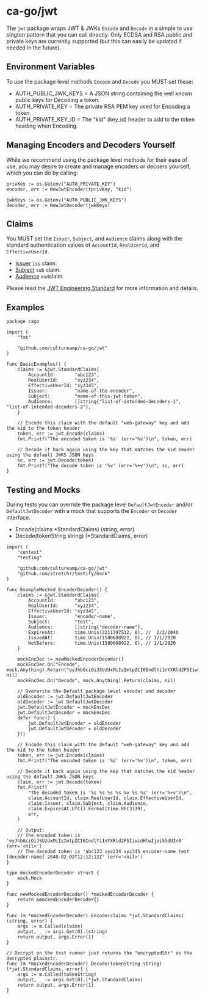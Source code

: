 # ca-go/jwt

The `jwt` package wraps JWT & JWKs `Encode` and `Decode` in a simple to use sington pattern that you can call directly. Only ECDSA and RSA public and private keys are currently supported (but this can easily be updated if needed in the future).

## Environment Variables

To use the package level methods `Encode` and `Decode` you MUST set these:

- AUTH_PUBLIC_JWK_KEYS = A JSON string containing the well known public keys for Decoding a token.
- AUTH_PRIVATE_KEY = The private RSA PEM key used for Encoding a token.
- AUTH_PRIVATE_KEY_ID = The "kid" (key_id) header to add to the token heading when Encoding.

## Managing Encoders and Decoders Yourself

While we recommend using the package level methods for their ease of use, you may desire to create and manage encoders or decoers yourself, which you can do by calling:

```
privKey := os.Getenv("AUTH_PRIVATE_KEY")
encoder, err := NewJwtEncoder(tprivKey, "kid")

jwkKeys := os.Getenv("AUTH_PUBLIC_JWK_KEYS")
decoder, err := NewJwtDecoder(jwkKeys)
```

## Claims

You MUST set the `Issuer`, `Subject`, and `Audience` claims along with the standard authentication values of `AccountId`, `RealUserId`, and `EffectiveUserId`.

- [Issuer](https://datatracker.ietf.org/doc/html/rfc7519#section-4.1.1) `iss` claim.
- [Subject](https://datatracker.ietf.org/doc/html/rfc7519#section-4.1.2) `sub` claim.
- [Audience](https://datatracker.ietf.org/doc/html/rfc7519#section-4.1.3) `aud`claim.

Please read the [JWT Engineering Standard](https://cultureamp.atlassian.net/wiki/spaces/TV/pages/3253240053/JWT+Authentication) for more information and details.

## Examples
```
package cago

import (
	"fmt"

	"github.com/cultureamp/ca-go/jwt"
)

func BasicExamples() {
	claims := &jwt.StandardClaims{
		AccountId:       "abc123",
		RealUserId:      "xyz234",
		EffectiveUserId: "xyz345",
		Issuer:          "name-of-the-encoder",
		Subject:         "name-of-this-jwt-token",
		Audience:        []string{"list-of-intended-decoders-1", "list-of-intended-decoders-2"},
	}

	// Encode this claim with the default "web-gateway" key and add the kid to the token header
	token, err := jwt.Encode(claims)
	fmt.Printf("The encoded token is '%s' (err='%v')\n", token, err)

	// Decode it back again using the key that matches the kid header using the default JWKS JSON keys
	sc, err := jwt.Decode(token)
	fmt.Printf("The decode token is '%v' (err='%+v')\n", sc, err)
}
```


## Testing and Mocks

During tests you can override the package level `DefaultJwtEncoder` and/or `DefaultJwtDecoder` with a mock that supports 
the `Encoder` or `Decoder` interface.

- Encode(claims *StandardClaims) (string, error)
- Decode(tokenString string) (*StandardClaims, error)

```
import (
	"context"
	"testing"

	"github.com/cultureamp/ca-go/jwt"
	"github.com/stretchr/testify/mock"
)

func ExampleMocked_EncoderDecoder() {
	claims := &jwt.StandardClaims{
		AccountId:       "abc123",
		RealUserId:      "xyz234",
		EffectiveUserId: "xyz345",
		Issuer:          "encoder-name",
		Subject:         "test",
		Audience:        []string{"decoder-name"},
		ExpiresAt:       time.Unix(2211797532, 0), //  2/2/2040
		IssuedAt:        time.Unix(1580608922, 0), // 1/1/2020
		NotBefore:       time.Unix(1580608922, 0), // 1/1/2020
	}

	mockEncDec := newMockedEncoderDecoder()
	mockEncDec.On("Encode", mock.Anything).Return("eyJhbGciOiJSUzUxMiIsImtpZCI6IndlYi1nYXRld2F5IiwidHlwIjoiSldUIn0", nil)
	mockEncDec.On("Decode", mock.Anything).Return(claims, nil)

	// Overwrite the Default package level encoder and decoder
	oldEncoder := jwt.DefaultJwtEncoder
	oldDecoder := jwt.DefaultJwtDecoder
	jwt.DefaultJwtEncoder = mockEncDec
	jwt.DefaultJwtDecoder = mockEncDec
	defer func() {
		jwt.DefaultJwtEncoder = oldEncoder
		jwt.DefaultJwtDecoder = oldDecoder
	}()

	// Encode this claim with the default "web-gateway" key and add the kid to the token header
	token, err := jwt.Encode(claims)
	fmt.Printf("The encoded token is '%s' (err='%v')\n", token, err)

	// Decode it back again using the key that matches the kid header using the default JWKS JSON keys
	claim, err := jwt.Decode(token)
	fmt.Printf(
		"The decoded token is '%s %s %s %s %v %s %s' (err='%+v')\n",
		claim.AccountId, claim.RealUserId, claim.EffectiveUserId,
		claim.Issuer, claim.Subject, claim.Audience,
		claim.ExpiresAt.UTC().Format(time.RFC3339),
		err,
	)

	// Output:
	// The encoded token is 'eyJhbGciOiJSUzUxMiIsImtpZCI6IndlYi1nYXRld2F5IiwidHlwIjoiSldUIn0' (err='<nil>')
	// The decoded token is 'abc123 xyz234 xyz345 encoder-name test [decoder-name] 2040-02-02T12:12:12Z' (err='<nil>')
}

type mockedEncoderDecoder struct {
	mock.Mock
}

func newMockedEncoderDecoder() *mockedEncoderDecoder {
	return &mockedEncoderDecoder{}
}

func (m *mockedEncoderDecoder) Encode(claims *jwt.StandardClaims) (string, error) {
	args := m.Called(claims)
	output, _ := args.Get(0).(string)
	return output, args.Error(1)
}

// Decrypt on the test runner just returns the "encryptedStr" as the decrypted plainstr.
func (m *mockedEncoderDecoder) Decode(tokenString string) (*jwt.StandardClaims, error) {
	args := m.Called(tokenString)
	output, _ := args.Get(0).(*jwt.StandardClaims)
	return output, args.Error(1)
}
```
